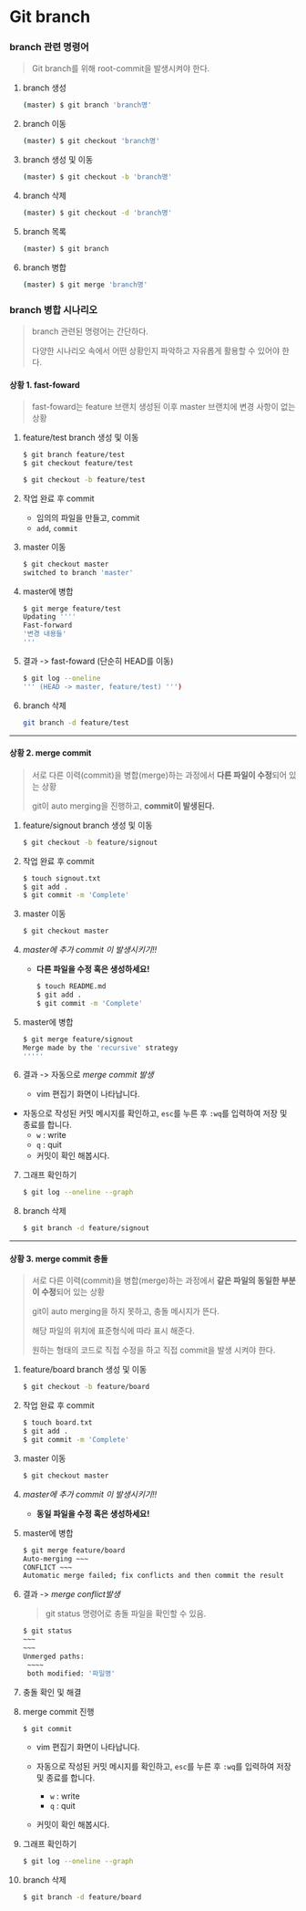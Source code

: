 # Git branch



### branch 관련 명령어

> Git branch를 위해 root-commit을 발생시켜야 한다.

1. branch 생성

   ```bash
   (master) $ git branch 'branch명'
   ```

2. branch 이동

   ```bash
   (master) $ git checkout 'branch명'
   ```

3. branch 생성 및 이동

   ```bash
   (master) $ git checkout -b 'branch명'
   ```

4. branch 삭제

   ```bash
   (master) $ git checkout -d 'branch명'
   ```

5. branch 목록

   ```bash
   (master) $ git branch
   ```

6. branch 병합

   ```bash
   (master) $ git merge 'branch명'
   ```

   

### branch 병합 시나리오

> branch 관련된 명령어는 간단하다.
>
> 다양한 시나리오 속에서 어떤 상황인지 파악하고 자유롭게 활용할 수 있어야 한다.

#### 상황 1. fast-foward

> fast-foward는 feature 브랜치 생성된 이후 master 브랜치에 변경 사항이 없는 상황

1. feature/test branch 생성 및 이동

   ```bash
   $ git branch feature/test
   $ git checkout feature/test
   ```

   ```bash
   $ git checkout -b feature/test
   ```



2. 작업 완료 후 commit

   -  임의의 파일을 만들고, commit
   - `add`, `commit`



3. master 이동

   ```bash
   $ git checkout master
   switched to branch 'master'
   ```



4. master에 병합

   ```bash
   $ git merge feature/test
   Updating ''''
   Fast-forward
   '변경 내용들'
   '''
   ```

   


5. 결과 -> fast-foward (단순히 HEAD를 이동)

   ```bash
   $ git log --oneline
   ''' (HEAD -> master, feature/test) ''')
   ```

   

6. branch 삭제

   ```bash
   git branch -d feature/test
   ```

   

---

#### 상황 2. merge commit

> 서로 다른 이력(commit)을 병합(merge)하는 과정에서 **다른 파일이 수정**되어 있는 상황
>
> git이 auto merging을 진행하고, **commit이 발생된다.**

1. feature/signout branch 생성 및 이동

   ```bash
   $ git checkout -b feature/signout
   ```

   

2. 작업 완료 후 commit

   ```bash
   $ touch signout.txt
   $ git add .
   $ git commit -m 'Complete'
   ```

   

3. master 이동

   ```bash
   $ git checkout master
   ```

   

4. *master에 추가 commit 이 발생시키기!!*

   * **다른 파일을 수정 혹은 생성하세요!**

     ```bash
     $ touch README.md
     $ git add .
     $ git commit -m 'Complete'
     ```

     

5. master에 병합

   ```bash
   $ git merge feature/signout
   Merge made by the 'recursive' strategy
   '''''
   ```

   

6. 결과 -> 자동으로 *merge commit 발생*

   * vim 편집기 화면이 나타납니다.
* 자동으로 작성된 커밋 메시지를 확인하고, `esc`를 누른 후 `:wq`를 입력하여 저장 및 종료를 합니다.
     * `w` : write
     * `q` : quit
   * 커밋이  확인 해봅시다.

   

7. 그래프 확인하기

   ```bash
   $ git log --oneline --graph
   ```

   

8. branch 삭제

   ```bash
   $ git branch -d feature/signout
   ```
   
   

---

#### 상황 3. merge commit 충돌

> 서로 다른 이력(commit)을 병합(merge)하는 과정에서 **같은 파일의 동일한 부분이 수정**되어 있는 상황
>
> git이 auto merging을 하지 못하고, 충돌 메시지가 뜬다.
>
> 해당 파일의 위치에 표준형식에 따라 표시 해준다.
>
> 원하는 형태의 코드로 직접 수정을 하고 직접 commit을 발생 시켜야 한다.

1. feature/board branch 생성 및 이동

   ```bash
   $ git checkout -b feature/board
   ```

   

2. 작업 완료 후 commit

   ```bash
   $ touch board.txt
   $ git add .
   $ git commit -m 'Complete'
   ```


3. master 이동

   ```bash
   $ git checkout master
   ```
   
   


4. *master에 추가 commit 이 발생시키기!!*

   * **동일 파일을 수정 혹은 생성하세요!**

   

5. master에 병합

   ```bash
   $ git merge feature/board
   Auto-merging ~~~
   CONFLICT ~~~
   Automatic merge failed; fix conflicts and then commit the result
   ```
   
   


6. 결과 -> *merge conflict발생*

   > git status 명령어로 충돌 파일을 확인할 수 있음.

   ```bash
   $ git status
   ~~~
   ~~~
   Unmerged paths:
   	~~~~
   	both modified: '파일명'
   ```
   
   


7. 충돌 확인 및 해결

   


8. merge commit 진행

   ```bash
   $ git commit
   ```

   * vim 편집기 화면이 나타납니다.

   * 자동으로 작성된 커밋 메시지를 확인하고, `esc`를 누른 후 `:wq`를 입력하여 저장 및 종료를 합니다.
     * `w` : write
     * `q` : quit

   * 커밋이  확인 해봅시다.

9. 그래프 확인하기

    ```bash
   $ git log --oneline --graph
    ```
   
   


10. branch 삭제

    ```bash
    $ git branch -d feature/board
    ```

    